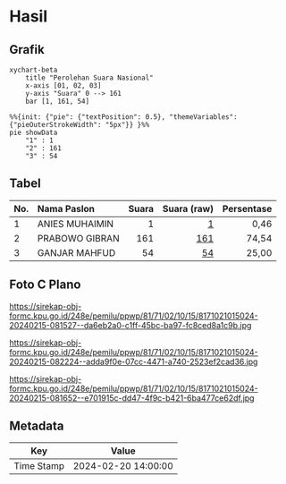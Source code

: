 # Hasil

## Grafik

```mermaid
xychart-beta
    title "Perolehan Suara Nasional"
    x-axis [01, 02, 03]
    y-axis "Suara" 0 --> 161
    bar [1, 161, 54]
```

```mermaid
%%{init: {"pie": {"textPosition": 0.5}, "themeVariables": {"pieOuterStrokeWidth": "5px"}} }%%
pie showData
    "1" : 1
    "2" : 161
    "3" : 54
```

## Tabel

| No. | Nama Paslon    | Suara | Suara (raw) | Persentase |
|:--- |:-------------- | -----:| -----------:| ----------:|
| 1   | ANIES MUHAIMIN | 1     | [1][p-1]    | 0,46       |
| 2   | PRABOWO GIBRAN | 161   | [161][p-2]  | 74,54      |
| 3   | GANJAR MAHFUD  | 54    | [54][p-3]   | 25,00      |


[p-1]: https://github.com/gigit-pemilu/pemilu-2024/blob/main/pilpres/hitung-suara/sub/81-maluku/sub/71-kota-ambon/sub/02-sirimau/sub/1015-batu-meja/sub/024-tps/sub/paslon-1.txt
[p-2]: https://github.com/gigit-pemilu/pemilu-2024/blob/main/pilpres/hitung-suara/sub/81-maluku/sub/71-kota-ambon/sub/02-sirimau/sub/1015-batu-meja/sub/024-tps/sub/paslon-2.txt
[p-3]: https://github.com/gigit-pemilu/pemilu-2024/blob/main/pilpres/hitung-suara/sub/81-maluku/sub/71-kota-ambon/sub/02-sirimau/sub/1015-batu-meja/sub/024-tps/sub/paslon-3.txt

## Foto C Plano

https://sirekap-obj-formc.kpu.go.id/248e/pemilu/ppwp/81/71/02/10/15/8171021015024-20240215-081527--da6eb2a0-c1ff-45bc-ba97-fc8ced8a1c9b.jpg

https://sirekap-obj-formc.kpu.go.id/248e/pemilu/ppwp/81/71/02/10/15/8171021015024-20240215-082224--adda9f0e-07cc-4471-a740-2523ef2cad36.jpg

https://sirekap-obj-formc.kpu.go.id/248e/pemilu/ppwp/81/71/02/10/15/8171021015024-20240215-081652--e701915c-dd47-4f9c-b421-6ba477ce62df.jpg


## Metadata

| Key        | Value               |
| ---------- | ------------------- |
| Time Stamp | 2024-02-20 14:00:00 |



